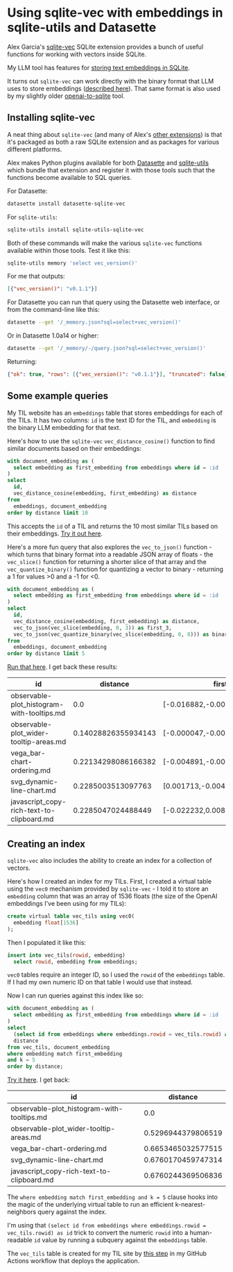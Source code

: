 # Using sqlite-vec with embeddings in sqlite-utils and Datasette

Alex Garcia's [sqlite-vec](https://github.com/asg017/sqlite-vec) SQLite extension provides a bunch of useful functions for working with vectors inside SQLite.

My LLM tool has features for [storing text embeddings in SQLite](https://llm.datasette.io/en/stable/embeddings/index.html).

It turns out `sqlite-vec` can work directly with the binary format that LLM uses to store embeddings ([described here](https://llm.datasette.io/en/stable/embeddings/storage.html)). That same format is also used by my slightly older [openai-to-sqlite](https://datasette.io/tools/openai-to-sqlite) tool.

## Installing sqlite-vec

A neat thing about `sqlite-vec` (and many of Alex's [other extensions](https://github.com/asg017/sqlite-ecosystem)) is that it's packaged as both a raw SQLite extension and as packages for various different platforms.

Alex makes Python plugins available for both [Datasette](https://datasette.io/) and [sqlite-utils](https://sqlite-utils.datasette.io/) which bundle that extension and register it with those tools such that the functions become available to SQL queries.

For Datasette:

```bash
datasette install datasette-sqlite-vec
```
For `sqlite-utils`:

```bash
sqlite-utils install sqlite-utils-sqlite-vec
```
Both of these commands will make the various `sqlite-vec` functions available within those tools. Test it like this:

```bash
sqlite-utils memory 'select vec_version()'
```
For me that outputs:
```json
[{"vec_version()": "v0.1.1"}]
```

For Datasette you can run that query using the Datasette web interface, or from the command-line like this:
```bash
datasette --get '/_memory.json?sql=select+vec_version()'
```
Or in Datasette 1.0a14 or higher:
```bash
datasette --get '/_memory/-/query.json?sql=select+vec_version()'
```
Returning:
```json
{"ok": true, "rows": [{"vec_version()": "v0.1.1"}], "truncated": false}
```
## Some example queries

My TIL website has an `embeddings` table that stores embeddings for each of the TILs. It has two columns: `id` is the text ID for the TIL, and `embedding` is the binary LLM embedding for that text.

Here's how to use the `sqlite-vec` `vec_distance_cosine()` function to find similar documents based on their embeddings:

```sql
with document_embedding as (
  select embedding as first_embedding from embeddings where id = :id
)
select
  id,
  vec_distance_cosine(embedding, first_embedding) as distance
from
  embeddings, document_embedding
order by distance limit 10
```
This accepts the `id` of a TIL and returns the 10 most similar TILs based on their embeddings. [Try it out here](
https://til.simonwillison.net/tils?sql=with+document_embedding+as+%28%0D%0A++select+embedding+as+first_embedding+from+embeddings+where+id+%3D+%3Aid%0D%0A%29%0D%0Aselect%0D%0A++id%2C%0D%0A++vec_distance_cosine%28embedding%2C+first_embedding%29+as+distance%0D%0Afrom%0D%0A++embeddings%2C+document_embedding%0D%0Aorder+by+distance+limit+10&id=observable-plot_histogram-with-tooltips.md).

Here's a more fun query that also explores the `vec_to_json()` function - which turns that binary format into a readable JSON array of floats - the `vec_slice()` function for returning a shorter slice of that array and the `vec_quantize_binary()` function for quantizing a vector to binary - returning a 1 for values >0 and a -1 for <0.

```sql
with document_embedding as (
  select embedding as first_embedding from embeddings where id = :id
)
select
  id,
  vec_distance_cosine(embedding, first_embedding) as distance,
  vec_to_json(vec_slice(embedding, 0, 3)) as first_3,
  vec_to_json(vec_quantize_binary(vec_slice(embedding, 0, 8))) as binary_8
from
  embeddings, document_embedding
order by distance limit 5
```
[Run that here](https://til.simonwillison.net/tils?sql=with+document_embedding+as+%28%0D%0A++select+embedding+as+first_embedding+from+embeddings+where+id+%3D+%3Aid%0D%0A%29%0D%0Aselect%0D%0A++id%2C%0D%0A++vec_distance_cosine%28embedding%2C+first_embedding%29+as+distance%2C%0D%0A++vec_to_json%28vec_slice%28embedding%2C+0%2C+3%29%29+as+first_3%2C%0D%0A++vec_to_json%28vec_quantize_binary%28vec_slice%28embedding%2C+0%2C+8%29%29%29+as+binary_8%0D%0Afrom%0D%0A++embeddings%2C+document_embedding%0D%0Aorder+by+distance+limit+5&id=observable-plot_histogram-with-tooltips.md). I get back these results:

id | distance | first_3 | binary_8
-- | -- | -- | --
observable-plot_histogram-with-tooltips.md | 0.0 | [-0.016882,-0.000301,0.009767] | [0,0,1,0,0,1,1,0]
observable-plot_wider-tooltip-areas.md | 0.14028826355934143 | [-0.000047,-0.005976,-0.007012] | [0,0,0,0,0,1,1,0]
vega_bar-chart-ordering.md | 0.22134298086166382 | [-0.004891,-0.006509,-0.005039] | [0,0,0,0,0,1,0,0]
svg_dynamic-line-chart.md | 0.2285003513097763 | [0.001713,-0.004975,0.010736] | [1,0,1,0,0,1,0,0]
javascript_copy-rich-text-to-clipboard.md | 0.2285047024488449 | [-0.022232,0.008316,-0.000267] | [0,1,0,0,0,1,0,0]


## Creating an index

`sqlite-vec` also includes the ability to create an index for a collection of vectors.

Here's how I created an index for my TILs. First, I created a virtual table using the `vec0` mechanism provided by `sqlite-vec` - I told it to store an `embedding` column that was an array of 1536 floats (the size of the OpenAI embeddings I've been using for my TILs):

```sql
create virtual table vec_tils using vec0(
  embedding float[1536]
);
```
Then I populated it like this:
```sql
insert into vec_tils(rowid, embedding)
  select rowid, embedding from embeddings;
```
`vec0` tables require an integer ID, so I used the `rowid` of the `embeddings` table. If I had my own numeric ID on that table I would use that instead.

Now I can run queries against this index like so:

```sql
with document_embedding as (
  select embedding as first_embedding from embeddings where id = :id
)
select
  (select id from embeddings where embeddings.rowid = vec_tils.rowid) as id,
  distance
from vec_tils, document_embedding
where embedding match first_embedding
and k = 5
order by distance;
```
[Try it here](https://til.simonwillison.net/tils?sql=with+document_embedding+as+%28%0D%0A++select+embedding+as+first_embedding+from+embeddings+where+id+%3D+%3Aid%0D%0A%29%0D%0Aselect%0D%0A++%28select+id+from+embeddings+where+embeddings.rowid+%3D+vec_tils.rowid%29+as+id%2C%0D%0A++distance%0D%0Afrom+vec_tils%2C+document_embedding%0D%0Awhere+embedding+match+first_embedding%0D%0Aand+k+%3D+5%0D%0Aorder+by+distance%3B&id=observable-plot_histogram-with-tooltips.md). I get back:


id | distance
-- | --
observable-plot_histogram-with-tooltips.md | 0.0
observable-plot_wider-tooltip-areas.md | 0.5296944379806519
vega_bar-chart-ordering.md | 0.6653465032577515
svg_dynamic-line-chart.md | 0.6760170459747314
javascript_copy-rich-text-to-clipboard.md | 0.6760244369506836

The `where embedding match first_embedding and k = 5` clause hooks into the magic of the underlying virtual table to run an efficient k-nearest-neighbors query against the index.

I'm using that `(select id from embeddings where embeddings.rowid = vec_tils.rowid) as id` trick to convert the numeric `rowid` into a human-readable `id` value by running a subquery against the `embeddings` table.

The `vec_tils` table is created for my TIL site by [this step](https://github.com/simonw/til/blob/e0dc31efcb41c9472681a8b1bb7a19993d4cb3f2/.github/workflows/build.yml#L82-L91) in my GitHub Actions workflow that deploys the application.
